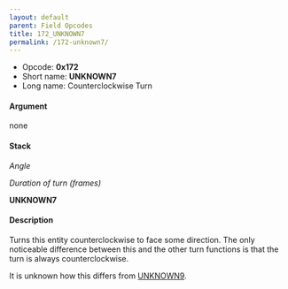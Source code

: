 ```yaml
---
layout: default
parent: Field Opcodes
title: 172_UNKNOWN7
permalink: /172-unknown7/
---
```


-   Opcode: **0x172**
-   Short name: **UNKNOWN7**
-   Long name: Counterclockwise Turn

#### Argument

none

#### Stack

  
*Angle*

*Duration of turn (frames)*

**UNKNOWN7**

#### Description

Turns this entity counterclockwise to face some direction. The only noticeable difference between this and the other turn functions is that the turn is always counterclockwise.

It is unknown how this differs from [UNKNOWN9](174_UNKNOWN9).
